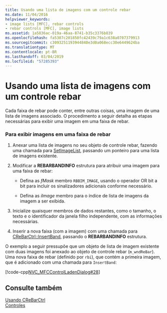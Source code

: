 ```yaml
---
title: Usando uma lista de imagens com um controle rebar
ms.date: 11/04/2016
helpviewer_keywords:
- image lists [MFC], rebar controls
- rebar controls [MFC], image lists
ms.assetid: 1a5836ac-019a-46aa-8741-b35c3376b839
ms.openlocfilehash: fa5307c201850fc42439c79a1c638a0707379913
ms.sourcegitcommit: c3093251193944840e3d0a068ecc30e6449624ba
ms.translationtype: MT
ms.contentlocale: pt-BR
ms.lasthandoff: 03/04/2019
ms.locfileid: "57285393"
---
```

# <a name="using-an-image-list-with-a-rebar-control"></a>Usando uma lista de imagens com um controle rebar

Cada faixa de rebar pode conter, entre outras coisas, uma imagem de uma lista de imagens associado. O procedimento a seguir detalha as etapas necessárias para exibir uma imagem em uma faixa de rebar.

### <a name="to-display-images-in-a-rebar-band"></a>Para exibir imagens em uma faixa de rebar

1. Anexar uma lista de imagens no seu objeto de controle rebar, fazendo uma chamada para [SetImageList](../mfc/reference/crebarctrl-class.md#setimagelist), passando um ponteiro para uma lista de imagens existente.

1. Modificar a **REBARBANDINFO** estrutura para atribuir uma imagem para uma faixa de rebar:

   - Defina as *fMask* membro `RBBIM_IMAGE`, usando o operador OR bit a bit para incluir os sinalizadores adicionais conforme necessário.

   - Defina as *iImage* membro para o índice de lista de imagens da imagem a ser exibida.

1. Inicialize quaisquer membros de dados restantes, como o tamanho, o texto e o identificador da janela filho independente, com as informações necessárias.

1. Inserir a nova faixa (com a imagem) com uma chamada para [CReBarCtrl::InsertBand](../mfc/reference/crebarctrl-class.md#insertband), passando o **REBARBANDINFO** estrutura.

O exemplo a seguir pressupõe que um objeto de lista de imagem existente com duas imagens foi anexado ao objeto de controle rebar (`m_wndReBar`). Uma nova faixa de rebar (definido por `rbi`), que contém a primeira imagem, que é adicionado com uma chamada para `InsertBand`:

[!code-cpp[NVC_MFCControlLadenDialog#28](../mfc/codesnippet/cpp/using-an-image-list-with-a-rebar-control_1.cpp)]

## <a name="see-also"></a>Consulte também

[Usando CReBarCtrl](../mfc/using-crebarctrl.md)<br/>
[Controles](../mfc/controls-mfc.md)

